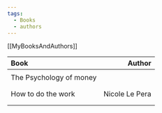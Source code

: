 ```yaml
---
tags:
  - Books
  - authors
---
```

[[MyBooksAndAuthors]]

| Book                    |         Author |
| :---------------------- | -------------: |
|                         |                |
| The Psychology of money |                |
|                         |                |
|                         |                |
| How to do the work      | Nicole Le Pera |
|                         |                |
|                         |                |
